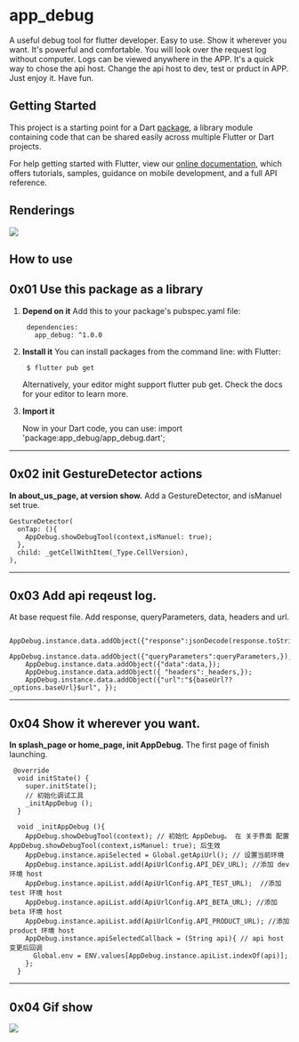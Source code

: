 # app_debug

A useful debug tool for flutter developer. Easy to use. Show it wherever you want. It's powerful and comfortable. You will look over the request log without computer. Logs can be viewed anywhere in the APP. It's a quick way to chose the api host. Change the api host to dev, test or prduct in APP. Just enjoy it. Have fun.


## Getting Started

This project is a starting point for a Dart
[package](https://flutter.dev/developing-packages/),
a library module containing code that can be shared easily across
multiple Flutter or Dart projects.

For help getting started with Flutter, view our 
[online documentation](https://flutter.dev/docs), which offers tutorials, 
samples, guidance on mobile development, and a full API reference.

## Renderings
![](https://yfmingo.oss-cn-beijing.aliyuncs.com/images/20201130111201.jpg)

## How to use

## 0x01 Use this package as a library
1. **Depend on it**
Add this to your package's pubspec.yaml file:

        dependencies:
          app_debug: ^1.0.0
2. **Install it**
You can install packages from the command line:
with Flutter:

        $ flutter pub get
    Alternatively, your editor might support flutter pub get. Check the docs for your editor to learn more.

1. **Import it**

    Now in your Dart code, you can use:
    import 'package:app_debug/app_debug.dart';

-----------------------

## 0x02 init GestureDetector actions

**In about_us_page, at version show.**
Add a GestureDetector, and isManuel set true.
```
GestureDetector(
  onTap: (){
    AppDebug.showDebugTool(context,isManuel: true);
  },
  child: _getCellWithItem(_Type.CellVersion),
),
```

--------------------

## 0x03 Add api reqeust log.

At base request file. Add response, queryParameters, data, headers and url.

```
    AppDebug.instance.data.addObject({"response":jsonDecode(response.toString())});
    AppDebug.instance.data.addObject({"queryParameters":queryParameters,});
    AppDebug.instance.data.addObject({"data":data,});
    AppDebug.instance.data.addObject({ "headers":_headers,});
    AppDebug.instance.data.addObject({"url":"${baseUrl??_options.baseUrl}$url", });
```

------------------

## 0x04 Show it wherever you want.
**In splash_page or home_page, init AppDebug.**
The first page of finish launching.

```
 @override
  void initState() {
    super.initState();
    // 初始化调试工具
    _initAppDebug ();
  }

  void _initAppDebug (){
    AppDebug.showDebugTool(context); // 初始化 AppDebug。 在 关于界面 配置 AppDebug.showDebugTool(context,isManuel: true); 后生效
    AppDebug.instance.apiSelected = Global.getApiUrl(); // 设置当前环境
    AppDebug.instance.apiList.add(ApiUrlConfig.API_DEV_URL); //添加 dev 环境 host
    AppDebug.instance.apiList.add(ApiUrlConfig.API_TEST_URL);  //添加 test 环境 host
    AppDebug.instance.apiList.add(ApiUrlConfig.API_BETA_URL); //添加 beta 环境 host
    AppDebug.instance.apiList.add(ApiUrlConfig.API_PRODUCT_URL); //添加 product 环境 host
    AppDebug.instance.apiSelectedCallback = (String api){ // api host 变更后回调
      Global.env = ENV.values[AppDebug.instance.apiList.indexOf(api)];
    };
  }
```
-----------------
## 0x04 Gif show

![](https://yfmingo.oss-cn-beijing.aliyuncs.com/images/app_debug2.gif)
